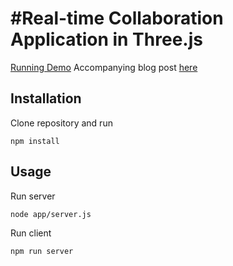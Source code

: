 #Real-time Collaboration Application in Three.js
========
[Running Demo](http://storage.googleapis.com/hecodes/app/index.html)
Accompanying blog post [here](http://hecodes.com/?p=386&preview=true)

## Installation
Clone repository and run

```
npm install
```

## Usage
Run server
```
node app/server.js
```

Run client

```
npm run server
```